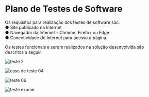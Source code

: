 # Plano de Testes de Software

Os requisitos para realização dos testes de software são:                                                                                                     
●	Site publicado na Internet                                                                                                                                   
●	Navegador da Internet - Chrome, Firefox ou Edge                                                                                                             
●	Conectividade de Internet para acesso à página.

Os testes funcionais a serem realizados na solução desenvolvida são descritos a seguir.

![teste 2](https://user-images.githubusercontent.com/106809153/203851176-21fce7f2-a102-41e6-b72c-4896ff2e8119.png)

![caso de teste 04](https://user-images.githubusercontent.com/70419372/203872492-f17cfbe0-3767-4e6f-9f18-27231514a8f4.PNG)

![teste 06](https://user-images.githubusercontent.com/70419372/204100414-bac6dbfe-490d-453e-b52f-9ff942b7af45.PNG)

![teste exame](https://user-images.githubusercontent.com/106809153/204109594-1e23968c-1de2-4068-b777-034dfffaf44b.png)
